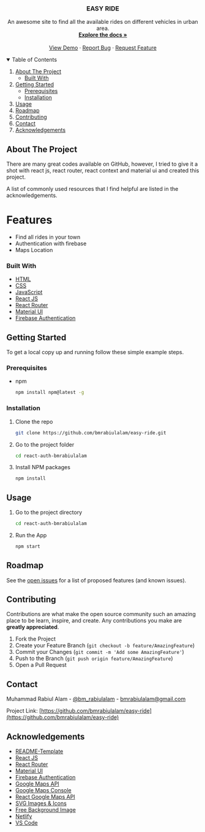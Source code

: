 <p align="center">
  <a href="https://github.com/bmrabiulalam/easy-ride">
  </a>

  <h3 align="center">EASY RIDE</h3>

  <p align="center">
    An awesome site to find all the available rides on different vehicles in urban area.
    <br />
    <a href="https://github.com/bmrabiulalam/easy-ride"><strong>Explore the docs »</strong></a>
    <br />
    <br />
    <a href="https://easy-ride-n.netlify.app/">View Demo</a>
    ·
    <a href="https://github.com/bmrabiulalam/easy-ride/issues">Report Bug</a>
    ·
    <a href="https://github.com/bmrabiulalam/easy-ride/issues">Request Feature</a>
  </p>
</p>


<!-- TABLE OF CONTENTS -->
<details open="open">
  <summary>Table of Contents</summary>
  <ol>
    <li>
      <a href="#about-the-project">About The Project</a>
      <ul>
        <li><a href="#built-with">Built With</a></li>
      </ul>
    </li>
    <li>
      <a href="#getting-started">Getting Started</a>
      <ul>
        <li><a href="#prerequisites">Prerequisites</a></li>
        <li><a href="#installation">Installation</a></li>
      </ul>
    </li>
    <li><a href="#usage">Usage</a></li>
    <li><a href="#roadmap">Roadmap</a></li>
    <li><a href="#contributing">Contributing</a></li>
    <li><a href="#contact">Contact</a></li>
    <li><a href="#acknowledgements">Acknowledgements</a></li>
  </ol>
</details>



<!-- ABOUT THE PROJECT -->
## About The Project

There are many great codes available on GitHub, however, I tried to give it a shot with react js, react router, react context and material ui and created this project.

A list of commonly used resources that I find helpful are listed in the acknowledgements.

# Features
* Find all rides in your town
* Authentication with firebase
* Maps Location

### Built With

* [HTML](https://en.wikipedia.org/wiki/HTML)
* [CSS](https://en.wikipedia.org/wiki/CSS)
* [JavaScript](https://www.ecma-international.org/publications-and-standards/standards/ecma-262/)
* [React JS](https://reactjs.org/)
* [React Router](https://reactrouter.com/)
* [Material UI](https://material-ui.com/)
* [Firebase Authentication](https://firebase.com/)
  
<!-- GETTING STARTED -->
## Getting Started

To get a local copy up and running follow these simple example steps.

### Prerequisites

* npm
  ```sh
  npm install npm@latest -g
  ```

### Installation

1. Clone the repo
   ```sh
   git clone https://github.com/bmrabiulalam/easy-ride.git
   ```
2. Go to the project folder
   ```sh
   cd react-auth-bmrabiulalam
   ```
2. Install NPM packages
   ```sh
   npm install
   ```

<!-- USAGE EXAMPLES -->
## Usage

1. Go to the project directory
   ```sh
   cd react-auth-bmrabiulalam
   ```
2. Run the App
   ```sh
   npm start
   ```

<!-- ROADMAP -->
## Roadmap

See the [open issues](https://github.com/bmrabiulalam/easy-ride/issues) for a list of proposed features (and known issues).


<!-- CONTRIBUTING -->
## Contributing

Contributions are what make the open source community such an amazing place to be learn, inspire, and create. Any contributions you make are **greatly appreciated**.

1. Fork the Project
2. Create your Feature Branch (`git checkout -b feature/AmazingFeature`)
3. Commit your Changes (`git commit -m 'Add some AmazingFeature'`)
4. Push to the Branch (`git push origin feature/AmazingFeature`)
5. Open a Pull Request


<!-- CONTACT -->
## Contact

Muhammad Rabiul Alam - [@bm_rabiulalam](https://twitter.com/bm_rabiulalam) - bmrabiulalam@gmail.com

Project Link: [https://github.com/bmrabiulalam/easy-ride](https://github.com/bmrabiulalam/easy-ride)


<!-- ACKNOWLEDGEMENTS -->
## Acknowledgements
* [README-Template](https://github.com/bmrabiulalam/Best-README-Template)
* [React JS](https://reactjs.org/)
* [React Router](https://reactrouter.com/)
* [Material UI](https://material-ui.com/)
* [Firebase Authentication](https://firebase.com/)
* [Google Maps API](https://console.cloud.google.com/google/maps-apis)
* [Google Maps Console](console.cloud.google.com/projectselector2/apis/dashboard)
* [React Google Maps API](https://react-google-maps-api-docs.netlify.app/)
* [SVG Images & Icons](https://www.svgrepo.com/)
* [Free Background Image](https://www.vecteezy.com/free-vector/car-road)
* [Netlify](https://www.netlify.com/)
* [VS Code](https://code.visualstudio.com/)
